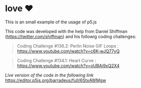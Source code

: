 # love :heart:
This is an small example of the usage of p5.js 

This code was developed with the help from Daniel Shiffman (https://twitter.com/shiffman) and his followig coding challenges:

> Coding Challenge #136.2: Perlin Noise GIF Loops : https://www.youtube.com/watch?v=c6K-wJQ77yQ 
  
> Coding Challenge #134.1: Heart Curve : https://www.youtube.com/watch?v=oUBAi9xQ2X4 


*Live version of the code in the following link* https://editor.p5js.org/barradeus/full/6StxAWMgw


